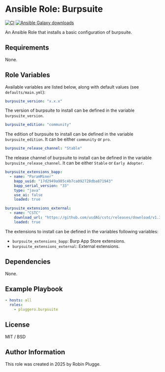 # Ansible Role: Burpsuite

[![CI](https://github.com/pluggero/ansible-role-burpsuite/actions/workflows/ci.yml/badge.svg)](https://github.com/pluggero/ansible-role-burpsuite/actions/workflows/ci.yml) [![Ansible Galaxy downloads](https://img.shields.io/ansible/role/d/pluggero/burpsuite?label=Galaxy%20downloads&logo=ansible&color=%23096598)](https://galaxy.ansible.com/ui/standalone/roles/pluggero/burpsuite)

An Ansible Role that installs a basic configuration of burpsuite.

## Requirements

None.

## Role Variables

Available variables are listed below, along with default values (see `defaults/main.yml`):

```yaml
burpsuite_version: "x.x.x"
```

The version of burpsuite to install can be defined in the variable `burpsuite_version`.

```yaml
burpsuite_edition: "community"
```

The edition of burpsuite to install can be defined in the variable `burpsuite_edition`.
It can be either `community` or `pro`.

```yaml
burpsuite_release_channel: "Stable"
```

The release channel of burpsuite to install can be defined in the variable `burpsuite_release_channel`.
It can be either `Stable` or `Early Adopter`.

```yaml
burpsuite_extensions_bapp:
  - name: "ParamMiner"
    bapp_uuid: "17d2949a985c4b7ca092728dba871943"
    bapp_serial_version: "33"
    type: "java"
    use_ai: false
    loaded: true

burpsuite_extensions_external:
  - name: "CSTC"
    download_url: "https://github.com/usdAG/cstc/releases/download/v1.3.4/CSTC-1.3.4-jar-with-dependencies.jar"
    loaded: true
```

The extensions to install can be defined in the variables following variables:

- `burpsuite_extensions_bapp`: Burp App Store extensions.
- `burpsuite_extensions_external`: External extensions.

## Dependencies

None.

## Example Playbook

```yaml
- hosts: all
  roles:
    - pluggero.burpsuite
```

## License

MIT / BSD

## Author Information

This role was created in 2025 by Robin Plugge.

